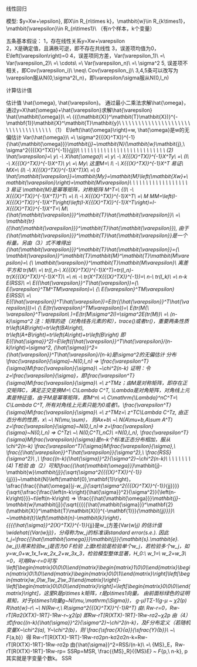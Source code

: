线性回归

模型: $y=Xw+\epsilon}, 即X\in R_{n\times k}，\mathbit{w}\in R_{k\times1}，\mathbit{\varepsilon}\in R_{n\times1}\ （有n个样本，k个变量）

五条基本假设：
1，存在线性关系y=Xw+\varepsilon	
2，X是确定值，且满秩可逆，即不存在共线性
3，误差项均值为0，E\left(\varepsilon\right)=0
4，误差项同方差，Var(\varepsilon_1)\ =\ Var(\varepsilon_2)\ =\ \cdots\ =\ Var(\varepsilon_n)\ =\ \sigma^2
5, 误差项不相关，即Cov(\varepsilon_i)\ \neq\ Cov(\varepsilon_j)\ 
3,4,5条可以改写为\varepsilon服从N(0,\sigma^2I_n)，即\varepsilon/\sigma服从N(0,I_n)

计算估计值

估计值 \hat{\omega}, \hat{\varepsilon}。 通过最小二乘法求解\hat{\omega}，通过y=X\hat{\omega}+\hat{\varepsilon}求解\hat{\varepsilon}
\hat{\mathbit{\omega}}\ =\ {{(\mathbit{X}}^\mathbit{T}\mathbit{X})}^{-\mathbf{1}}\mathbit{X}^\mathbit{T}\mathbit{y}\ \ \ \ \ \ \ \ \ \ \ \ \ \ \ \ \ \ \ \ \ \ \ \ \ \ \ \ \ \ \ \ \ \ \ \ （1）
	E\left(\hat{\omega}\right)=w, \hat{\omega}是w的无偏估计
	Var(\hat{\omega})\ =\ \sigma^2{{(X}^TX)}^{-1}
{\hat{\mathbit{\omega}}}_\mathbit{j}~\mathbit{N}(\mathbit{w}_\mathbit{j},\ \sigma^2{{{(X}^TX)}^{-1}}_{jj})\ \ \ \ \ \ \ \ \ \ \ \ \ \ \ \ \ \ \ \ \ \ \ \ \ \ \ (2)
\hat{\varepsilon}=\ y\ -\ X\hat{\omega}\ =\ y\ -\ X{{(X}^TX)}^{-1}X^Ty\ =\ (I\ -\ X{{(X}^TX)}^{-1}X^T)\ y\ =\ My\ 
这里M=\ I\ -\ X{{(X}^TX)}^{-1}X^T 
易证\ MX=\ (I\ -\ X{{(X}^TX)}^{-1}X^T)X\ =\ 0
\hat{\mathbit{\varepsilon}}=\mathbit{My}=\mathbit{M}\left(\mathbit{Xw}+\mathbit{\varepsilon}\right)=\mathbit{M\varepsilon}\ \ \ \ \ \ \ \ \ \ \ \ \ \ \ \ \ \ 3
易证 \mathbit{M}是幂等矩阵，对称矩阵
M^T=\ {(I\ -\ X{{(X}^TX)}^{-1}X^T)}^T\ =\ I\ -\ X{{(X}^TX)}^{-1}X^T\ =\ M
MM=\left(I-X{{(X}^TX)}^{-1}X^T\right)\left(I-X{{(X}^TX)}^{-1}X^T\right)=I-X{{(X}^TX)}^{-1}X^T=\ M\ 
{\hat{\mathbit{\varepsilon}}}^\mathbit{T}\hat{\mathbit{\varepsilon}}\ =\ \mathbit{tr}({\hat{\mathbit{\varepsilon}}}^\mathbit{T}\hat{\mathbit{\varepsilon}}), 由于{\hat{\mathbit{\varepsilon}}}^\mathbit{T}\hat{\mathbit{\varepsilon}}是一个标量。另由（3）式不难得出 {\hat{\mathbit{\varepsilon}}}^\mathbit{T}\hat{\mathbit{\varepsilon}}={\ \mathbit{\varepsilon}}^\mathbit{T}\mathbit{M}^\mathbit{T}\mathbit{M\varepsilon}=\ {\ \mathbit{\varepsilon}}^\mathbit{T}\mathbit{M\varepsilon}\ 
离差平方和
tr(M)\ =\ tr(I_n-\ X{{(X}^TX)}^{-1}X^T)=tr(I_n)-tr(X{{(X}^TX)}^{-1}X^T)\ =\ n\ -\ tr(X^TX{{(X}^TX)}^{-1})=\ n-\ tr(I_k)\ =\ n-k
E(RSS)\ =\ E({\hat{\varepsilon}}^T\hat{\varepsilon})={\ E(\varepsilon}^TM^TM\varepsilon)=\ {\ E(\varepsilon}^TM\varepsilon)
E(RSS)\ =\ E({\hat{\varepsilon}}^T\hat{\varepsilon})=E(tr({\hat{\varepsilon}}^T\hat{\varepsilon}))=\ {\ E(tr(\varepsilon}^TM\varepsilon))=\ E(tr(M{\ \varepsilon}^T\varepsilon\ )=E(tr(M\sigma^2I)=\sigma^2E(tr(M))\ =\ (n-k)\sigma^2
注：矩阵的迹（对角线各元素的和），trace()或者tr()，重要两条性质
tr\left(AB\right)=tr\left(BA\right), tr\left(A+B\right)=tr\left(A\right)+tr\left(B\right)
即E({\hat{\sigma}}^2)=E\left({\hat{\varepsilon}}^T\hat{\varepsilon}/(n-k)\right)=\sigma^2, {\hat{\sigma}}^2={\hat{\varepsilon}}^T\hat{\varepsilon}/(n-k)是\sigma^2的无偏估计
分布
\frac{\varepsilon}{\sigma}~N(0,I_n) => \frac{\varepsilon^T}{\sigma}M\frac{\varepsilon}{\sigma}\ ~\chi^2(n-k)
证明：令z=\frac{\varepsilon}{\sigma}，即\frac{\varepsilon^T}{\sigma}M\frac{\varepsilon}{\sigma}\ =\ z^TMz；由M是对称矩阵，即存在正交矩阵C，满足正交变换M=\ C\Lambda C^T,
\Lambda是对角矩阵，对角线上元素是特征值，由于M是幂等矩阵，即M^n\ =\ C\mathrm{\Lambda}^nC^T=\ C\Lambda C^T, 所有对角线上元素只能为0或者1。\frac{\varepsilon^T}{\sigma}M\frac{\varepsilon}{\sigma}\ =\ z^TMz=\ z^TC\Lambda C^Tz, 由正态分布的性质，x\ ~\ N(\mu,\sum)， 则Ax+b\ ~\ N(A\mu+b,A\sum A^T)
z=\frac{\varepsilon}{\sigma}~N(0,I_n)=> z=\frac{\varepsilon}{\sigma}~N(0,I_n) => C^Tz\ ~\ N(0,C^TI_nC)\ =N(0,I_n), \frac{\varepsilon^T}{\sigma}M\frac{\varepsilon}{\sigma}是n-k个标准正态分布相加，服从\chi^2(n-k)
\frac{\varepsilon^T}{\sigma}M\frac{\varepsilon}{\sigma},\ \frac{{\hat{\varepsilon}}^T\hat{\varepsilon}}{\sigma^2},\ \frac{RSS}{\sigma^2}\ ,\ \frac{(n-k){\hat{\sigma}}^2}{\sigma^2}~\chi^2(n-k)\ \ \ \ \ \ \ \ (4)
T检验
由（2）可知\frac{{\hat{\mathbit{\omega}}}_\mathbit{j}-\mathbit{w}_\mathbit{j}}{\sqrt{\sigma^2{{{(X}^TX)}^{-1}}_{jj}}}~\mathbit{N}\left(\mathbf{0},\mathbf{1}\right)，\sfrac{\frac{{\hat{\omega}}_j-w_j}{\sqrt{\sigma^2{{{(X}^TX)}^{-1}}_{jj}}}}{\sqrt{\sfrac{\frac{\left(n-k\right){\hat{\sigma}}^2}{\sigma^2}}{\left(n-k\right)}}}~t\left(n-k\right)
=> \frac{{\hat{\mathbit{\omega}}}_\mathbit{j}-\mathbit{w}_\mathbit{j}}{\sqrt{{{{{\hat{\mathbit{\sigma}}}^\mathbf{2}(\mathbit{X}}^\mathbit{T}\mathbit{X})}^{-\mathbf{1}}}_{\mathbit{jj}}}}\ ~\mathbit{t}\left(\mathbit{n}-\mathbit{k}\right)， {{{{\hat{\sigma}}^2(X}^TX)}^{-1}}_{jj}是w_j方差{Var(w}_j) 的估计值\widehat{{Var(w}_j)}，分母称为w_j的标准误standard error(s.e.).
因此t_j=\frac{{\hat{\mathbit{\omega}}}_\mathbit{j}}{\mathbit{s}.\mathbit{e}.(w_j)}用来检验w_j是否为0
F检验
上面t检验是检验单个w_j，若检验多个w_j，如y=w_0+w_1x_1+w_2x_2+w_3x_3，检验模型整体显著，H_0:\ w_1=\ w_2=w_3\ =0，可用Rw-r=0可写\left[\begin{matrix}0\\0\\0\\\end{matrix}\begin{matrix}1\\0\\0\\\end{matrix}\begin{matrix}0\\1\\0\\\end{matrix}\begin{matrix}0\\0\\1\\\end{matrix}\right]\left[\begin{matrix}w_0\\w_1\\w_2\\w_3\\\end{matrix}\right]-\left[\begin{matrix}0\\0\\0\\\end{matrix}\right]=\left[\begin{matrix}0\\0\\0\\\end{matrix}\right]，这里R是p\times k矩阵，r是p\times1向量。
由前面标绿色的证明易知，对于p\times1向量g~N(\mu,\mathrm{\Sigma})，
g-μ)TΣ-1(g-μ ~ χ2(p)
R\hat{w}-r\ ~\ N(Rw-r,\ R\sigma^2{{(X}^TX)}^{-1}R^T)
由\ Rw-r=0，Rw-rT[Rσ2(XTX)-1RT]-1Rw-r~χ2(p)
即Rw-rT[R(XTX)-1RT]-1Rw-rσ2~χ2p
由（4）式\frac{(n-k){\hat{\sigma}}^2}{\sigma^2}~\chi^2(n-k)，及F分布定义（若随机变量X~\chi^2(a), Y~\chi^2(b)，则 \frac{\sfrac{X}{a}}{\sfrac{Y}{b}}\ ~\ F_{a,b}）得 Rw-rT[R(XTX)-1RT]-1Rw-rσ2pn-kσ2σ2n-k=Rw-rT[R(XTX)-1RT]-1Rw-rσ2p
由{\hat{\sigma}}^2=RSS/(n-k)\ =\ {MS}_E，Rw-rT[R(XTX)-1RT]-1Rw-rp= SSRp=MSR, \frac{{MS}_R}{{MS}_E} ~ F_{p,\ n-k}, p其实就是字变量个数k。
SSR

